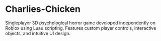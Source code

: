# Charlies-Chicken
Singleplayer 3D psychological horror game developed independently on Roblox using Luau scripting. Features custom player controls, interactive objects, and intuitive UI design.
